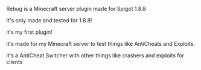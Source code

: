 Rebug is a Minecraft server plugin made for Spigot 1.8.8

It's only made and tested for 1.8.8!

it's my first plugin!

it's made for my Minecraft server to test things like AntiCheats and Exploits.

it's a AntiCheat Switcher with other things like crashers and exploits for clients
